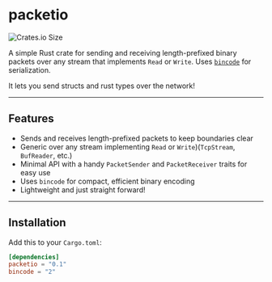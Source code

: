 # packetio
![Crates.io Size](https://img.shields.io/crates/size/packetio)

A simple Rust crate for sending and receiving length-prefixed binary packets over any stream
that implements `Read` or `Write`. Uses [`bincode`](https://crates.io/crates/bincode) for serialization.

It lets you send structs and rust types over the network!

---

## Features

- Sends and receives length-prefixed packets to keep boundaries clear
- Generic over any stream implementing `Read` or `Write`)(`TcpStream`, `BufReader`, etc.)
- Minimal API with a handy `PacketSender` and `PacketReceiver` traits for easy use
- Uses `bincode` for compact, efficient binary encoding
- Lightweight and just straight forward!

---

## Installation

Add this to your `Cargo.toml`:

```toml
[dependencies]
packetio = "0.1"
bincode = "2"
